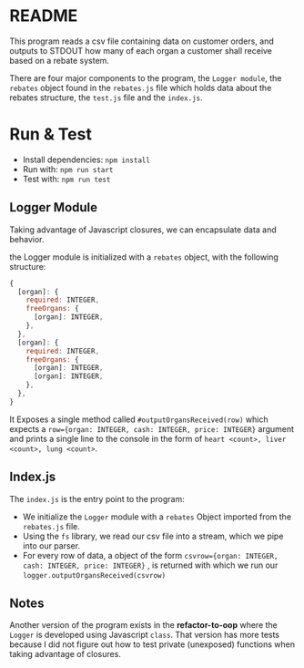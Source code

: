 # README

This program reads a csv file containing data on customer orders, and outputs to STDOUT how many of each organ a customer shall receive based on a rebate system.

There are four major components to the program, the `Logger module`, the `rebates` object found in the `rebates.js` file which holds data about the rebates structure, the `test.js` file and the `index.js`.



# Run & Test

* Install dependencies: `npm install`
* Run with: `npm run start`
* Test with: `npm run test`



## Logger Module

Taking advantage of Javascript closures, we can encapsulate data and behavior.

the Logger module is initialized with a `rebates` object, with the following structure:

```javascript
{
  [organ]: {
    required: INTEGER,
    freeOrgans: {
      [organ]: INTEGER,
    },
  },
  [organ]: {
    required: INTEGER,
    freeOrgans: {
      [organ]: INTEGER,
      [organ]: INTEGER,
    },
  },
}
```

It Exposes a single method called `#outputOrgansReceived(row)` which expects a `row={organ: INTEGER, cash: INTEGER, price: INTEGER}` argument and prints a single line to the console in the form of `heart <count>, liver <count>, lung <count>`.



## Index.js

The `index.js` is the entry point to the program: 

* We initialize the `Logger` module with a `rebates` Object imported from the `rebates.js` file.
* Using the `fs` library, we read our csv file into a stream, which we pipe into our parser.
* For every row of data, a object of the form `csvrow={organ: INTEGER, cash: INTEGER, price: INTEGER}` , is returned with which we run our `logger.outputOrgansReceived(csvrow)`



## Notes

Another version of the program exists in the **refactor-to-oop** where the `Logger` is developed using Javascript `class`. That version has more tests because I did not figure out how to test private (unexposed) functions when taking advantage of closures.

